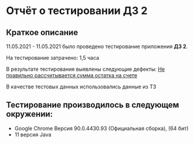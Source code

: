 # Отчёт о тестировании **ДЗ 2**
## Краткое описание
11.05.2021 - 11.05.2021 было проведено тестирование приложения **ДЗ 2**.

На тестирование затрачено: 1,5 часа

В результате тестирования выявлены следующие дефекты:
 [Не правильно рассчитывается сумма остатка на счете](https://github.com/OlgaTyurina19/dz2java/issues/1)

В качестве тестовых данных использовались данные из ТЗ

## Тестирование производилось в следующем окружении:

- Google Chrome 
 Версия 90.0.4430.93 (Официальная сборка), (64 бит)
- 11 версия Java
